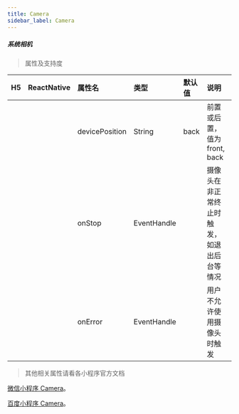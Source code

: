 ```yaml
---
title: Camera
sidebar_label: Camera
---
```


##### 系统相机

> 属性及支持度

| H5 | ReactNative| 属性名 | 类型 | 默认值 | 说明 |
| :-: | :-: | :- | :- | :- | :- |
|  |   | devicePosition | String      | back | 前置或后置，值为 front, back     |
|  |   | onStop       | EventHandle   |    | 摄像头在非正常终止时触发，如退出后台等情况   |
|  |   | onError       | EventHandle  |   | 用户不允许使用摄像头时触发   |

>其他相关属性请看各小程序官方文档

[微信小程序 Camera](https://developers.weixin.qq.com/miniprogram/dev/component/camera.html)。

[百度小程序 Camera](https://smartprogram.baidu.com/docs/develop/component/media/#camera)。